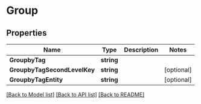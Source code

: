 # Group

## Properties

Name | Type | Description | Notes
------------ | ------------- | ------------- | -------------
**GroupbyTag** | **string** |  | 
**GroupbyTagSecondLevelKey** | **string** |  | [optional] 
**GroupbyTagEntity** | **string** |  | [optional] 

[[Back to Model list]](../README.md#documentation-for-models) [[Back to API list]](../README.md#documentation-for-api-endpoints) [[Back to README]](../README.md)



